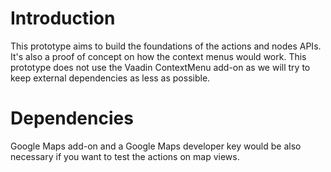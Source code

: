 Introduction
==============

This prototype aims to build the foundations of the actions and nodes APIs. It's also a proof of concept on how the context menus would work. This prototype does not use the Vaadin ContextMenu add-on as we will try to keep external dependencies as less as possible.

Dependencies
=============
Google Maps add-on and a Google Maps developer key would be also necessary if you want to test the actions on map views.
